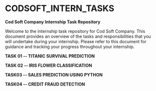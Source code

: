 # CODSOFT_INTERN_TASKS

**Cod Soft Company Internship Task Repository**

Welcome to the internship task repository for Cod Soft Company. This document provides an overview of the tasks and responsibilities that you will undertake during your internship. Please refer to this document for guidance and tracking your progress throughout your internship.


**TASK 01 -- TITANIC SURVIVAL PREDICTION**

**TASK 02 -- IRIS FLOWER CLASSIFICATION**

**TASK03 -- SALES PREDICTION USING PYTHON**

**TASK04 -- CREDIT FRAUD DETECTION**
